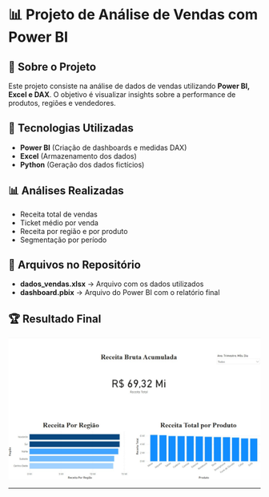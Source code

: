 # 📊 Projeto de Análise de Vendas com Power BI

## 📌 Sobre o Projeto
Este projeto consiste na análise de dados de vendas utilizando **Power BI, Excel e DAX**. O objetivo é visualizar insights sobre a performance de produtos, regiões e vendedores.

## 🔧 Tecnologias Utilizadas
- **Power BI** (Criação de dashboards e medidas DAX)
- **Excel** (Armazenamento dos dados)
- **Python** (Geração dos dados fictícios)

## 📊 Análises Realizadas
- Receita total de vendas
- Ticket médio por venda
- Receita por região e por produto
- Segmentação por período

## 📂 Arquivos no Repositório
- **dados_vendas.xlsx** → Arquivo com os dados utilizados
- **dashboard.pbix** → Arquivo do Power BI com o relatório final


## 🏆 Resultado Final
![Dashboard Power BI](Dashboard_vendas.jpg)


---
